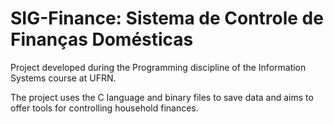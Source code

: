 # SIG-Finance: Sistema de Controle de Finanças Domésticas
Project developed during the Programming discipline of the Information Systems course at UFRN.

The project uses the C language and binary files to save data and aims to offer tools for controlling household finances.
